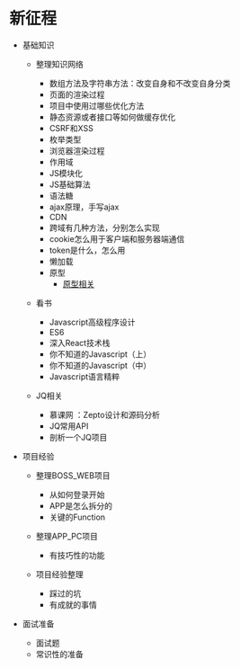 # 新征程

* 基础知识

    * 整理知识网络
        * 数组方法及字符串方法：改变自身和不改变自身分类
        * 页面的渲染过程
        * 项目中使用过哪些优化方法
        * 静态资源或者接口等如何做缓存优化
        * CSRF和XSS
        * 枚举类型
        * 浏览器渲染过程
        * 作用域
        * JS模块化
        * JS基础算法
        * 语法糖
        * ajax原理，手写ajax
        * CDN
        * 跨域有几种方法，分别怎么实现
        * cookie怎么用于客户端和服务器端通信
        * token是什么，怎么用
        * 懒加载
        * 原型
            * [原型相关](mweblib://14997818933739)    

    * 看书
        * Javascript高级程序设计
        * ES6
        * 深入React技术栈
        * 你不知道的Javascript（上）
        * 你不知道的Javascript（中）
        * Javascript语言精粹

    * JQ相关
        * 慕课网 ：Zepto设计和源码分析
        * JQ常用API
        * 剖析一个JQ项目

* 项目经验

    * 整理BOSS_WEB项目
        * 从如何登录开始
        * APP是怎么拆分的
        * 关键的Function

    * 整理APP_PC项目
        * 有技巧性的功能

    * 项目经验整理
        * 踩过的坑
        * 有成就的事情

* 面试准备

    * 面试题
    * 常识性的准备
 




